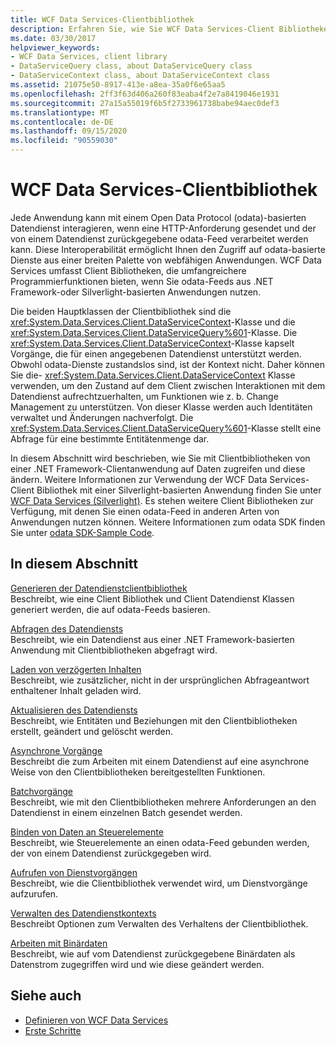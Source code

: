 ```yaml
---
title: WCF Data Services-Clientbibliothek
description: Erfahren Sie, wie Sie WCF Data Services-Client Bibliotheken verwenden, um auf Daten aus einer .NET Framework Client Anwendung zuzugreifen und diese zu ändern.
ms.date: 03/30/2017
helpviewer_keywords:
- WCF Data Services, client library
- DataServiceQuery class, about DataServiceQuery class
- DataServiceContext class, about DataServiceContext class
ms.assetid: 21075e50-8917-413e-a8ea-35a0f6e65aa5
ms.openlocfilehash: 2ff3f63d406a260f83eaba4f2e7a8419046e1931
ms.sourcegitcommit: 27a15a55019f6b5f2733961738babe94aec0def3
ms.translationtype: MT
ms.contentlocale: de-DE
ms.lasthandoff: 09/15/2020
ms.locfileid: "90559030"
---
```

# <a name="wcf-data-services-client-library"></a>WCF Data Services-Clientbibliothek
Jede Anwendung kann mit einem Open Data Protocol (odata)-basierten Datendienst interagieren, wenn eine HTTP-Anforderung gesendet und der von einem Datendienst zurückgegebene odata-Feed verarbeitet werden kann. Diese Interoperabilität ermöglicht Ihnen den Zugriff auf odata-basierte Dienste aus einer breiten Palette von webfähigen Anwendungen. WCF Data Services umfasst Client Bibliotheken, die umfangreichere Programmierfunktionen bieten, wenn Sie odata-Feeds aus .NET Framework-oder Silverlight-basierten Anwendungen nutzen.  
  
 Die beiden Hauptklassen der Clientbibliothek sind die <xref:System.Data.Services.Client.DataServiceContext>-Klasse und die <xref:System.Data.Services.Client.DataServiceQuery%601>-Klasse. Die <xref:System.Data.Services.Client.DataServiceContext>-Klasse kapselt Vorgänge, die für einen angegebenen Datendienst unterstützt werden. Obwohl odata-Dienste zustandslos sind, ist der Kontext nicht. Daher können Sie die- <xref:System.Data.Services.Client.DataServiceContext> Klasse verwenden, um den Zustand auf dem Client zwischen Interaktionen mit dem Datendienst aufrechtzuerhalten, um Funktionen wie z. b. Change Management zu unterstützen. Von dieser Klasse werden auch Identitäten verwaltet und Änderungen nachverfolgt. Die <xref:System.Data.Services.Client.DataServiceQuery%601>-Klasse stellt eine Abfrage für eine bestimmte Entitätenmenge dar.  
  
 In diesem Abschnitt wird beschrieben, wie Sie mit Clientbibliotheken von einer .NET Framework-Clientanwendung auf Daten zugreifen und diese ändern. Weitere Informationen zur Verwendung der WCF Data Services-Client Bibliothek mit einer Silverlight-basierten Anwendung finden Sie unter [WCF Data Services (Silverlight)](/previous-versions/windows/silverlight/dotnet-windows-silverlight/cc838234(v=vs.95)). Es stehen weitere Client Bibliotheken zur Verfügung, mit denen Sie einen odata-Feed in anderen Arten von Anwendungen nutzen können. Weitere Informationen zum odata SDK finden Sie unter [odata SDK-Sample Code](https://www.odata.org/ecosystem/#sdk).
  
## <a name="in-this-section"></a>In diesem Abschnitt  
 [Generieren der Datendienstclientbibliothek](generating-the-data-service-client-library-wcf-data-services.md)  
 Beschreibt, wie eine Client Bibliothek und Client Datendienst Klassen generiert werden, die auf odata-Feeds basieren.  
  
 [Abfragen des Datendiensts](querying-the-data-service-wcf-data-services.md)  
 Beschreibt, wie ein Datendienst aus einer .NET Framework-basierten Anwendung mit Clientbibliotheken abgefragt wird.  
  
 [Laden von verzögerten Inhalten](loading-deferred-content-wcf-data-services.md)  
 Beschreibt, wie zusätzlicher, nicht in der ursprünglichen Abfrageantwort enthaltener Inhalt geladen wird.  
  
 [Aktualisieren des Datendiensts](updating-the-data-service-wcf-data-services.md)  
 Beschreibt, wie Entitäten und Beziehungen mit den Clientbibliotheken erstellt, geändert und gelöscht werden.  
  
 [Asynchrone Vorgänge](asynchronous-operations-wcf-data-services.md)  
 Beschreibt die zum Arbeiten mit einem Datendienst auf eine asynchrone Weise von den Clientbibliotheken bereitgestellten Funktionen.  
  
 [Batchvorgänge](batching-operations-wcf-data-services.md)  
 Beschreibt, wie mit den Clientbibliotheken mehrere Anforderungen an den Datendienst in einem einzelnen Batch gesendet werden.  
  
 [Binden von Daten an Steuerelemente](binding-data-to-controls-wcf-data-services.md)  
 Beschreibt, wie Steuerelemente an einen odata-Feed gebunden werden, der von einem Datendienst zurückgegeben wird.  
  
 [Aufrufen von Dienstvorgängen](calling-service-operations-wcf-data-services.md)  
 Beschreibt, wie die Clientbibliothek verwendet wird, um Dienstvorgänge aufzurufen.  
  
 [Verwalten des Datendienstkontexts](managing-the-data-service-context-wcf-data-services.md)  
 Beschreibt Optionen zum Verwalten des Verhaltens der Clientbibliothek.  
  
 [Arbeiten mit Binärdaten](working-with-binary-data-wcf-data-services.md)  
 Beschreibt, wie auf vom Datendienst zurückgegebene Binärdaten als Datenstrom zugegriffen wird und wie diese geändert werden.  
  
## <a name="see-also"></a>Siehe auch

- [Definieren von WCF Data Services](defining-wcf-data-services.md)
- [Erste Schritte](getting-started-with-wcf-data-services.md)

